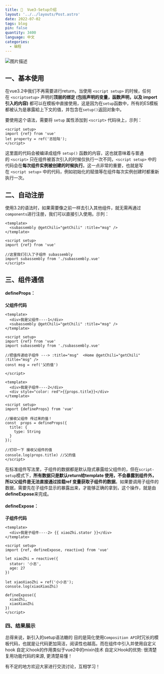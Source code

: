 ```yaml
---
title: 🍬  Vue3-Setup介绍
layout: '../../layouts/Post.astro'
date: 2022-07-02
tags: blog
pin: false
quantity: 3400
language: 中文
categories:
  - 编程
---
```

![图片描述](https://chetxu.chetserenade.info/uPic/unfreedom.webp)

## 一、基本使用

在vue3.2中我们不再需要进行return，当使用 `<script setup>` 的时候，任何在 `<scriptsetup>` 声明的**顶层的绑定 (包括声明的变量，函数声明，以及 import 引入的内容)** 都可以在模板中直接使用，这是因为在`setup`函数中，所有的ES模板都被认为是暴露給上下文的值，并包含在`setup()`返回对象中。

要使用这个语法，需要将 `setup` 属性添加到 `<script>` 代码块上，示列：

```vue
<script setup>
import {ref} from 'vue'
let property = ref('志拾陆');
</script>
```

这里面的代码会被编译成组件 `setup()` 函数的内容，这也就意味着与普通的 `<script>` 只在组件被首次引入的时候仅执行一次不同，`<script setup>` 中的代码会在**每次组件实例被创建的时候执行**。这一点非常的重要，也就是写在 `<script setup>` 中的代码，例如初始化的赋值等在组件每次实例创建时都重新执行一次。

##  二、自动注册

使用3.2的语法时，如果需要像之前一样去引入其他组件，就无需再通过`components`进行注册，我们可以直接引入使用。示列：

```vue
<template>
  <subassembly @getChili="getChili" :title="msg" />
</template>

<script setup>
import {ref} from 'vue'

//这里我们引入了子组件 subassembly
import subassembly from './subassembly.vue'
</script>
```

## 三、组件通信

#### defineProps：

**父组件代码**

```vue
<template>
  <div>我是父组件----1</div>
  <subassembly @getChili="getChili" :title="msg" />
</template>

<script setup>
import {ref} from 'vue'
import subassembly from './subassembly.vue'

//把值传递给子组件 ---> :title="msg"  <Home @getChili="getChili" :title="msg" />
const msg = ref('父的值')

</script>
```

```vue
<template>
  <div>我是子组件----2</div>
  <div style="color: red">{{props.title}}</div>
</template>

<script setup>
import {defineProps} from 'vue'

//接收父组件 传过来的值！
const  props = defineProps({
  title: {
    type: String
  }
});

//打印一下 接收父组件的值
console.log(props.title) //父的值
</script>
```

在标准组件写法里，子组件的数据都是默认隐式暴露给父组件的，但在`script-setup`模式下，**所有数据只是默认return给template 使用，不会暴露到组件外，所以父组件是无法直接通过挂载ref 变量获取子组件的数据**。如果要调用子组件的数据，需要先在子组件显示的暴露出来，才能够正确的拿到，这个操作，就是由**defineExpose**来完成。

#### defineExpose：

**子组件代码**

```vue
<template>
  <div>我是子组件----2> {{ xiaoZhi.stator }}</div>
</template>

<script setup>
import {ref, defineExpose, reactive} from 'vue'

let xiaoZhi = reactive({
  stator: '小志',
  age: 27
})

let xiaoXiaoZhi = ref('小小志');
console.log(xiaoXiaoZhi)

defineExpose({
  xiaoZhi,
  xiaoXiaoZhi
})
</script>
```

### 四、结果展示

总得来说，新引入的setup语法糖的 目的是简化使用`Composition API`时冗长的模板代码，也就是让代码更加简洁，阅读性也越高。而在组件中引入并使用自定义hook 自定义hook的作用类似于vue2中的mixin技术 自定义Hook的优势: 很清楚复用功能代码的来源, 更清楚易懂！

 有不足的地方欢迎大家进行交流讨论，互相学习！
